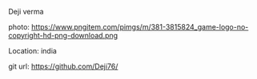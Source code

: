 Deji verma

photo: https://www.pngitem.com/pimgs/m/381-3815824_game-logo-no-copyright-hd-png-download.png

Location: india

git url: https://github.com/Deji76/
